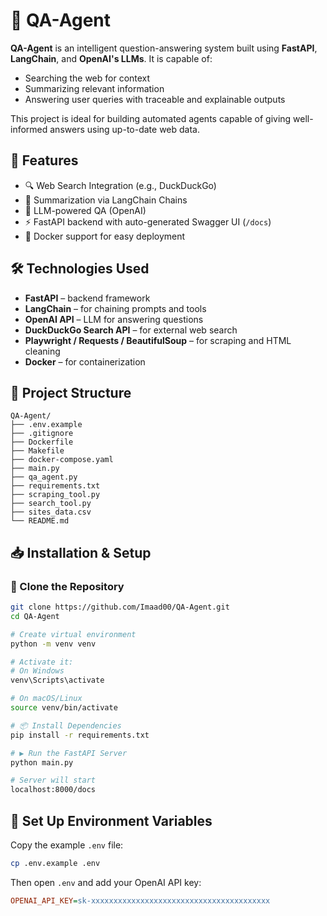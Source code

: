 # 🤖 QA-Agent

**QA-Agent** is an intelligent question-answering system built using **FastAPI**, **LangChain**, and **OpenAI's LLMs**. It is capable of:

- Searching the web for context
- Summarizing relevant information
- Answering user queries with traceable and explainable outputs

This project is ideal for building automated agents capable of giving well-informed answers using up-to-date web data.

## 🚀 Features

- 🔍 Web Search Integration (e.g., DuckDuckGo)
- 🧠 Summarization via LangChain Chains
- 🤖 LLM-powered QA (OpenAI)
- ⚡ FastAPI backend with auto-generated Swagger UI (`/docs`)
- 🐳 Docker support for easy deployment

## 🛠️ Technologies Used

- **FastAPI** – backend framework
- **LangChain** – for chaining prompts and tools
- **OpenAI API** – LLM for answering questions
- **DuckDuckGo Search API** – for external web search
- **Playwright / Requests / BeautifulSoup** – for scraping and HTML cleaning
- **Docker** – for containerization

## 🧾 Project Structure

```text
QA-Agent/
├── .env.example
├── .gitignore
├── Dockerfile
├── Makefile
├── docker-compose.yaml
├── main.py
├── qa_agent.py
├── requirements.txt
├── scraping_tool.py
├── search_tool.py
├── sites_data.csv
└── README.md
```

## 📥 Installation & Setup

### 🔁 Clone the Repository

```bash
git clone https://github.com/Imaad00/QA-Agent.git
cd QA-Agent

# Create virtual environment
python -m venv venv

# Activate it:
# On Windows
venv\Scripts\activate

# On macOS/Linux
source venv/bin/activate

# 📦 Install Dependencies
pip install -r requirements.txt

# ▶️ Run the FastAPI Server
python main.py

# Server will start
localhost:8000/docs
```
## 🔑 Set Up Environment Variables

Copy the example `.env` file:

```bash
cp .env.example .env
```
Then open `.env` and add your OpenAI API key:

```ini
OPENAI_API_KEY=sk-xxxxxxxxxxxxxxxxxxxxxxxxxxxxxxxxxxxxxxxx


